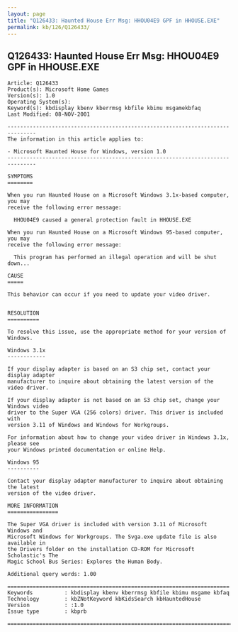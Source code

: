 ```yaml
---
layout: page
title: "Q126433: Haunted House Err Msg: HHOU04E9 GPF in HHOUSE.EXE"
permalink: kb/126/Q126433/
---
```


## Q126433: Haunted House Err Msg: HHOU04E9 GPF in HHOUSE.EXE

	Article: Q126433
	Product(s): Microsoft Home Games
	Version(s): 1.0
	Operating System(s): 
	Keyword(s): kbdisplay kbenv kberrmsg kbfile kbimu msgamekbfaq
	Last Modified: 08-NOV-2001
	
	-------------------------------------------------------------------------------
	The information in this article applies to:
	
	- Microsoft Haunted House for Windows, version 1.0 
	-------------------------------------------------------------------------------
	
	SYMPTOMS
	========
	
	When you run Haunted House on a Microsoft Windows 3.1x-based computer, you may
	receive the following error message:
	
	  HHOU04E9 caused a general protection fault in HHOUSE.EXE
	
	When you run Haunted House on a Microsoft Windows 95-based computer, you may
	receive the following error message:
	
	  This program has performed an illegal operation and will be shut down...
	
	CAUSE
	=====
	
	This behavior can occur if you need to update your video driver.
	
	
	RESOLUTION
	==========
	
	To resolve this issue, use the appropriate method for your version of Windows.
	
	Windows 3.1x
	------------
	
	If your display adapter is based on an S3 chip set, contact your display adapter
	manufacturer to inquire about obtaining the latest version of the video driver.
	
	If your display adapter is not based on an S3 chip set, change your Windows video
	driver to the Super VGA (256 colors) driver. This driver is included with
	version 3.11 of Windows and Windows for Workgroups.
	
	For information about how to change your video driver in Windows 3.1x, please see
	your Windows printed documentation or online Help.
	
	Windows 95
	----------
	
	Contact your display adapter manufacturer to inquire about obtaining the latest
	version of the video driver.
	
	MORE INFORMATION
	================
	
	The Super VGA driver is included with version 3.11 of Microsoft Windows and
	Microsoft Windows for Workgroups. The Svga.exe update file is also available in
	the Drivers folder on the installation CD-ROM for Microsoft Scholastic's The
	Magic School Bus Series: Explores the Human Body.
	
	Additional query words: 1.00
	
	======================================================================
	Keywords          : kbdisplay kbenv kberrmsg kbfile kbimu msgame kbfaq
	Technology        : kbZNotKeyword kbKidsSearch kbHauntedHouse
	Version           : :1.0
	Issue type        : kbprb
	
	=============================================================================
	
